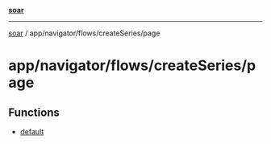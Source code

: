 [**soar**](../../../../../README.md)

***

[soar](../../../../../modules.md) / app/navigator/flows/createSeries/page

# app/navigator/flows/createSeries/page

## Functions

- [default](functions/default.md)
